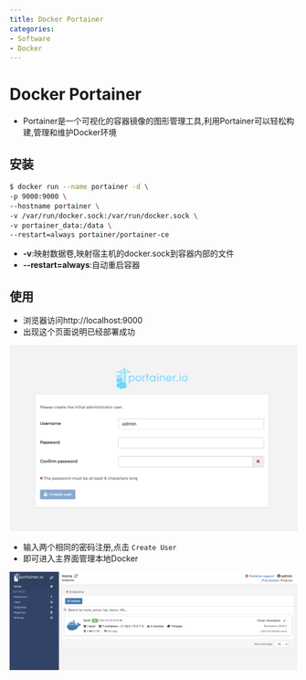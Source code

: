 ```yaml
---
title: Docker Portainer
categories:
- Software
- Docker
---
```

# Docker Portainer

- Portainer是一个可视化的容器镜像的图形管理工具,利用Portainer可以轻松构建,管理和维护Docker环境

## 安装

```bash
$ docker run --name portainer -d \
-p 9000:9000 \
--hostname portainer \
-v /var/run/docker.sock:/var/run/docker.sock \
-v portainer_data:/data \
--restart=always portainer/portainer-ce
```

- **-v**:映射数据卷,映射宿主机的docker.sock到容器内部的文件
- **--restart=always**:自动重启容器

## 使用

- 浏览器访问http://localhost:9000
- 出现这个页面说明已经部署成功

![](https://raw.githubusercontent.com/LuShan123888/Files/main/Pictures/2021-02-10-5db23a202ea4e7dfda990abd321114f4b7541090.png@1320w_854h.png)

- 输入两个相同的密码注册,点击 `Create User`
- 即可进入主界面管理本地Docker

![](https://raw.githubusercontent.com/LuShan123888/Files/main/Pictures/2021-02-10-3d0e0f7c9ccae95a952017f5256dc76af095cc9a.png@1320w_450h.png)